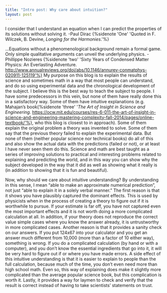 ```yaml
---
title: "Intro post: Why care about intuition?"
layout: post
---
```


I consider that I understand an equation when I can predict the properties of its solutions without solving it.
-Paul Dirac {%sidenote 'One' 'Quoted in F. Wilczek, B. Devine, *Longing for the Harmonies*.'%} 

...Equations without a phenomenological background remain a formal game. Only simple qualitative arguments can unveil the underlying physics.
-Phillippe Nozieres {%sidenote 'two' 'Sixty Years of Condensed Matter Physics: An Everlasting Adventure. http://www.annualreviews.org/doi/abs/10.1146/annurev-conmatphys-020911-125119'%}
My purpose on this blog is to explain the results of science and sometimes math in a way that most people can understand, and do so using experimental data and the chronological development of the subject. I believe this is the best way to teach the subject to people. I have some predecessors in this vein, but none of them have really done this in a satisfactory way. Some of them have intuitive explanations (e.g. Mahajan’s book{%sidenote 'three' '*The Art of Insight in Science and Engineering.* https://ocw.mit.edu/courses/res-6-011-the-art-of-insight-in-science-and-engineering-mastering-complexity-fall-2014/pages/online-textbook/'%}, who this blog is closest to in approach). Some of them explain the original problem a theory was invented to solve. Some of them say that the previous theory failed to explain the experimental data. But none of them (neither popular science nor technical books) do all of this and also show the actual data with the predictions (failed or not), or at least I have never seen them do this.
Science and math are best taught as a series of improving solutions to practical and interesting problems related to explaining and predicting the world, and in this way you can show why the subject developed in the way that it did as well as showing what it really is (in addition to showing that it is fun and beautiful).

Now, why should we care about intuitive understanding? By understanding in this sense, I mean “able to make an approximate numerical prediction”, not just “able to explain it in a solely verbal manner.” The first reason is that it shows you have plausibly captured the dominant effects. This is used by physicists when in the process of creating a theory to figure out if it is worthwhile to pursue. If your estimate is far off, you have not captured even the most important effects and it is not worth doing a more complicated calculation at all. In addition, if your theory does not reproduce the correct value simple cases where you know the answer already, it is untrustworthy in more complicated cases. Another reason is that it provides a sanity check on our answers. If you put 124x67 into your calculator and you get an answer much different from 10,000 (more than a factor of 10 either way), something is wrong. If you do a complicated calculation (by hand or with a computer), and you don’t know the essential ingredients that go into it, it will be very hard to figure out if or where you have made errors. A side effect of this intuitive understanding is that it is easier to explain to people than the full calculation, because much of the time, you don’t even need more than high school math. Even so, this way of explaining does make it slightly more complicated than the average popular science book, but this complication is worth it. Lastly, it provides a way for laymen to check and verify that the result is correct instead of having to take scientists’ statements on trust.
